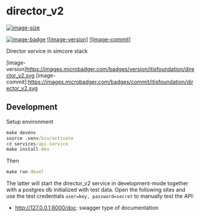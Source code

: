 # director_v2

[![image-size]](https://microbadger.com/images/itisfoundation/director_v2. "More on itisfoundation/director_v2.:staging-latest image")

[![image-badge]](https://microbadger.com/images/itisfoundation/director_v2 "More on director_v2 image in registry")
[![image-version]](https://microbadger.com/images/itisfoundation/director_v2 "More on director_v2 image in registry")
[![image-commit]](https://microbadger.com/images/itisfoundation/director_v2 "More on director_v2 image in registry")

Director service in simcore stack

<!-- Add badges urls here-->
[image-size]:https://img.shields.io/microbadger/image-size/itisfoundation/director_v2./staging-latest.svg?label=director_v2.&style=flat
[image-badge]:https://images.microbadger.com/badges/image/itisfoundation/director_v2.svg
[image-version]https://images.microbadger.com/badges/version/itisfoundation/director_v2.svg
[image-commit]:https://images.microbadger.com/badges/commit/itisfoundation/director_v2.svg
<!------------------------->

## Development

Setup environment

```cmd
make devenv
source .venv/bin/activate
cd services/api-service
make install-dev
```

Then

```cmd
make run-devel
```

The latter will start the director_v2 service in development-mode together with a postgres db initialized with test data. Open the following sites and use the test credentials ``user=key, password=secret`` to manually test the API:

- http://127.0.0.1:8000/doc: swagger type of documentation
